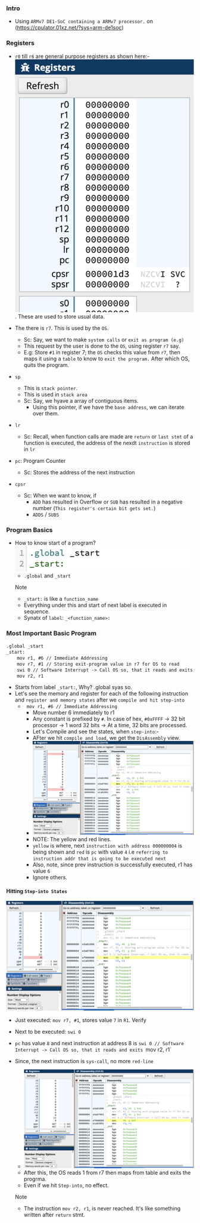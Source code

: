 ### Intro

- Using `ARMv7 DE1-SoC containing a ARMv7 processor.` on (https://cpulator.01xz.net/?sys=arm-de1soc)

### Registers

- `r0` till `r6` are general purpose registers as shown here:- ![](../assets/images/registers.png). These are used to store usual data.
- The there is `r7`. This is used by the `OS`.
    - Sc: Say, we want to make `system calls` or `exit as program (e.g)`
    - This request by the user is done to the `OS`, using register `r7` say.
    - E.g: Store `#1` in register 7; the `OS` checks this value from `r7`, then maps it using a `table` to know to `exit the program.` After which OS, quits the program.

- `sp`
    - This is `stack pointer`.
    - This is used in `stack area`
    - Sc: Say, we hyave a array of contiguous items.
        - Using this pointer, if we have the `base address`, we can iterate over them.

- `lr`
    - Sc: Recall, when function calls are made are `return` or `last stmt` of a function is executed, the address of the nexdt `instruction` is stored in `lr`

- `pc`: Program Counter
    - Sc: Stores the address of the next instruction

- `cpsr`
    - Sc: When we want to know, if 
        - `ADD` has resulted in Overflow or `SUB` has resulted in a negative number (`This register's certain bit gets set.`)
        -  `ADDS` / `SUBS`


### Program Basics

- How to know start of a program?
![](../assets/images/label.png)
    - `.global` and `_start`
    > [!NOTE]
    > - `_start:` is like a `function_name` 
    > - Everything under this and start of next label is executed in sequence.
    > - Synatx of `label`: `_<function_name>:`


### Most Important Basic Program

```arm
.global _start
_start:
	mov r1, #6 // Immediate Addressing
	mov r7, #1 // Storing exit-program value in r7 for OS to read
	swi 0 // Software Interrupt -> Call OS so, that it reads and exits
	mov r2, r1
```

- Starts from label `_start:`, Why? .global syas so.
- Let's see the memory and register for each of the following instruction and `register and memory states` after we `compile and hit step-into`
    - `	mov r1, #6 // Immediate Addressing`
        - Move number 6 immediately to r1
        - Any constant is prefixed by `#`. In case of hex, `#0xFFFF` -> 32 bit processor -> 1 word 32 bits -> At a time, 32 bits are processed.
        - Let's Compile and see the states, when `step-into`:-
        - AFter we hit `compile and load`, we get the `DisAssembly` view.
        - ![](../assets/images/register_memory.png)
        - NOTE: The yellow and red lines.
        - `yellow` is where, next `instruction with address 000000004` is being shown and `red` is `pc` with value `4` i.e `referring to instruction addr that is going to be executed next` 
        - Also, note, since prev instruction is successfully executed, r1 has value `6`    
        - Ignore others.   

 
 #### Hitting `Step-into States`


![](../assets/images/step_int2.png)
- Just executed: `mov r7, #1`, stores value `7` in `R1`. Verify
- Next to be executed: `swi 0`

 - `pc` has value `8` and next instruction at address 8 is `swi 0 // Software Interrupt -> Call OS so, that it reads and exits
	`mov r2, r1`

- Since, the next instruction is `sys-call`, no more `red-line`
    - ![](../assets/images/after_sys_call.png)
    - After this, the OS reads 1 from r7 then maps from table and exits the progrma.
    - Even if we hit `Step-into`, no effect. 
    > [!NOTE]
    > - The instruction `mov r2, r1`, is never reached. It's like something written after `return` stmt.
